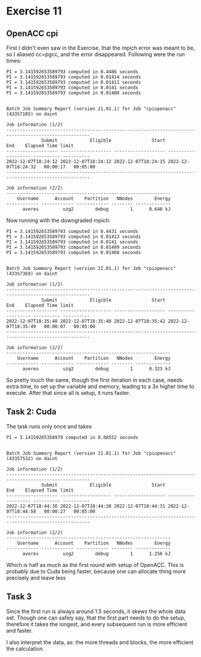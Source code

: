 # Exercise 11

## OpenACC cpi

First I didn't even saw in the Exercise, that the mpich error was meant to be, so I aliased cc=pgcc, and the error
disappeared.
Following were the run times:

```
PI = 3.141592653589793 computed in 0.4486 seconds
PI = 3.141592653589793 computed in 0.01414 seconds
PI = 3.141592653589793 computed in 0.01411 seconds
PI = 3.141592653589793 computed in 0.0141 seconds
PI = 3.141592653589793 computed in 0.01408 seconds


Batch Job Summary Report (version 21.01.1) for Job "cpiopenacc" (43357105) on daint

Job information (1/2)
-----------------------------------------------------------------------------------------------------
             Submit            Eligible               Start                 End    Elapsed Time limit
------------------- ------------------- ------------------- ------------------- ---------- ----------
2022-12-07T18:24:12 2022-12-07T18:24:12 2022-12-07T18:24:15 2022-12-07T18:24:32   00:00:17   00:05:00
-----------------------------------------------------------------------------------------------------

Job information (2/2)
-------------------------------------------------------------
    Username      Account    Partition   NNodes        Energy
------------ ------------ ------------ -------- -------------
      averes         uzg2        debug        1      0.640 kJ
```

Now running with the downgraded mpich:

```
PI = 3.141592653589793 computed in 0.4431 seconds
PI = 3.141592653589793 computed in 0.01413 seconds
PI = 3.141592653589793 computed in 0.0141 seconds
PI = 3.141592653589793 computed in 0.01409 seconds
PI = 3.141592653589793 computed in 0.01408 seconds


Batch Job Summary Report (version 21.01.1) for Job "cpiopenacc" (43357369) on daint

Job information (1/2)
-----------------------------------------------------------------------------------------------------
             Submit            Eligible               Start                 End    Elapsed Time limit
------------------- ------------------- ------------------- ------------------- ---------- ----------
2022-12-07T18:35:40 2022-12-07T18:35:40 2022-12-07T18:35:42 2022-12-07T18:35:49   00:00:07   00:05:00
-----------------------------------------------------------------------------------------------------

Job information (2/2)
-------------------------------------------------------------
    Username      Account    Partition   NNodes        Energy
------------ ------------ ------------ -------- -------------
      averes         uzg2        debug        1      0.323 kJ
```

So pretty much the same, though the first iteration in each case, needs extra time, to set up the variable and memory,
leading to a 3x higher time to execute. After that since all is setup, it runs faster.

## Task 2: Cuda

The task runs only once and takes

```
PI = 3.14159265358979 computed in 0.08552 seconds


Batch Job Summary Report (version 21.01.1) for Job "cpiopenacc" (43357532) on daint

Job information (1/2)
-----------------------------------------------------------------------------------------------------
             Submit            Eligible               Start                 End    Elapsed Time limit
------------------- ------------------- ------------------- ------------------- ---------- ----------
2022-12-07T18:44:30 2022-12-07T18:44:30 2022-12-07T18:44:31 2022-12-07T18:44:58   00:00:27   00:05:00
-----------------------------------------------------------------------------------------------------

Job information (2/2)
-------------------------------------------------------------
    Username      Account    Partition   NNodes        Energy
------------ ------------ ------------ -------- -------------
      averes         uzg2        debug        1      1.256 kJ
```

Which is half as much as the first round with setup of OpenACC.
This is probably due to Cuda being faster, because one can allocate thing more precisely and leave less

## Task 3

Since the first run is always around 1.5 seconds, it skews the whole data set. Though one can safely say, that the first
part needs to do the setup, therefore it takes the longest, and every subsequent run is more efficient and faster.

I also interpret the data, as: the more threads and blocks, the more efficient the calculation.
